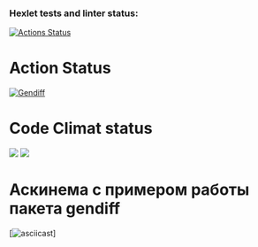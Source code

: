 ### Hexlet tests and linter status:
[![Actions Status](https://github.com/JuliaMezenova/python-project-50/workflows/hexlet-check/badge.svg)](https://github.com/JuliaMezenova/python-project-50/actions)
# Action Status
[![Gendiff](https://github.com/JuliaMezenova/python-project-50/actions/workflows/main.yml/badge.svg)](https://github.com/JuliaMezenova/python-project-50/actions/workflows/main.yml)

# Code Climat status
<a href="https://codeclimate.com/github/JuliaMezenova/python-project-50/maintainability"><img src="https://api.codeclimate.com/v1/badges/2b5b874a93ea633d6427/maintainability" /></a>
<a href="https://codeclimate.com/github/JuliaMezenova/python-project-50/test_coverage"><img src="https://api.codeclimate.com/v1/badges/2b5b874a93ea633d6427/test_coverage" /></a>
# Аскинема с примером работы пакета gendiff
[![asciicast](https://asciinema.org/a/G8I1wtqf6kUkg11D3Gt98n7sQ.svg)]
